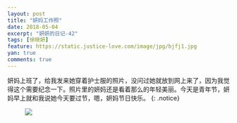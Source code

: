 ```yaml
---
layout: post
title: "妍妈工作照"
date: 2018-05-04
excerpt: "妍妍的日记-42"
tags: [徐晓妍]
feature: https://static.justice-love.com/image/jpg/bjfj1.jpg
yan: true
comments: true
---
```

妍妈上班了，给我发来她穿着护士服的照片，没问过她就放到网上来了，因为我觉得这个需要纪念一下。照片里的妍妈还是看着那么的年轻美丽。今天是青年节，妍妈早上就和我说她今天要过节，嗯，妍妈节日快乐。
{: .notice}
<figure>
    <img src="{{ site.staticUrl }}/yanyan/image/yanma.jpeg?imageMogr2/auto-orient" />
</figure>

